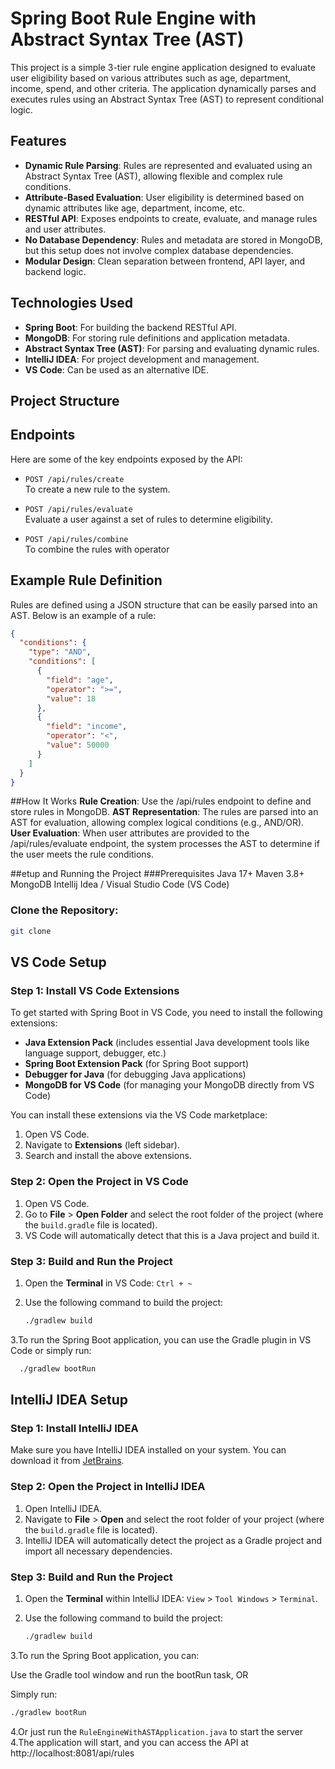 # Spring Boot Rule Engine with Abstract Syntax Tree (AST)

This project is a simple 3-tier rule engine application designed to evaluate user eligibility based on various attributes such as age, department, income, spend, and other criteria. The application dynamically parses and executes rules using an Abstract Syntax Tree (AST) to represent conditional logic.

## Features

- **Dynamic Rule Parsing**: Rules are represented and evaluated using an Abstract Syntax Tree (AST), allowing flexible and complex rule conditions.
- **Attribute-Based Evaluation**: User eligibility is determined based on dynamic attributes like age, department, income, etc.
- **RESTful API**: Exposes endpoints to create, evaluate, and manage rules and user attributes.
- **No Database Dependency**: Rules and metadata are stored in MongoDB, but this setup does not involve complex database dependencies.
- **Modular Design**: Clean separation between frontend, API layer, and backend logic.

## Technologies Used

- **Spring Boot**: For building the backend RESTful API.
- **MongoDB**: For storing rule definitions and application metadata.
- **Abstract Syntax Tree (AST)**: For parsing and evaluating dynamic rules.
- **IntelliJ IDEA**: For project development and management.
- **VS Code**: Can be used as an alternative IDE.

## Project Structure


## Endpoints

Here are some of the key endpoints exposed by the API:

- `POST /api/rules/create`  
  To create a new rule to the system.

- `POST /api/rules/evaluate`  
  Evaluate a user against a set of rules to determine eligibility.

- `POST /api/rules/combine`  
   To combine the rules with operator

## Example Rule Definition

Rules are defined using a JSON structure that can be easily parsed into an AST. Below is an example of a rule:

```json
{
  "conditions": {
    "type": "AND",
    "conditions": [
      {
        "field": "age",
        "operator": ">=",
        "value": 18
      },
      {
        "field": "income",
        "operator": "<",
        "value": 50000
      }
    ]
  }
}
```
##How It Works
**Rule Creation**: Use the /api/rules endpoint to define and store rules in MongoDB.
**AST Representation**: The rules are parsed into an AST for evaluation, allowing complex logical conditions (e.g., AND/OR).
**User Evaluation**: When user attributes are provided to the /api/rules/evaluate endpoint, the system processes the AST to determine if the user meets the rule conditions.

##etup and Running the Project
###Prerequisites
Java 17+
Maven 3.8+
MongoDB
Intellij Idea / Visual Studio Code (VS Code)

### Clone the Repository:

```bash
git clone 
```
## VS Code Setup

### Step 1: Install VS Code Extensions

To get started with Spring Boot in VS Code, you need to install the following extensions:

- **Java Extension Pack** (includes essential Java development tools like language support, debugger, etc.)
- **Spring Boot Extension Pack** (for Spring Boot support)
- **Debugger for Java** (for debugging Java applications)
- **MongoDB for VS Code** (for managing your MongoDB directly from VS Code)

You can install these extensions via the VS Code marketplace:

1. Open VS Code.
2. Navigate to **Extensions** (left sidebar).
3. Search and install the above extensions.

### Step 2: Open the Project in VS Code

1. Open VS Code.
2. Go to **File** > **Open Folder** and select the root folder of the project (where the `build.gradle` file is located).
3. VS Code will automatically detect that this is a Java project and build it.

### Step 3: Build and Run the Project

1. Open the **Terminal** in VS Code: `Ctrl + ~`
2. Use the following command to build the project:

   ```bash
   ./gradlew build
   ```
3.To run the Spring Boot application, you can use the Gradle plugin in VS Code or simply run:
  ```bash
    ./gradlew bootRun
  ```
## IntelliJ IDEA Setup

### Step 1: Install IntelliJ IDEA

Make sure you have IntelliJ IDEA installed on your system. You can download it from [JetBrains](https://www.jetbrains.com/idea/download/).

### Step 2: Open the Project in IntelliJ IDEA

1. Open IntelliJ IDEA.
2. Navigate to **File** > **Open** and select the root folder of your project (where the `build.gradle` file is located).
3. IntelliJ IDEA will automatically detect the project as a Gradle project and import all necessary dependencies.

### Step 3: Build and Run the Project

1. Open the **Terminal** within IntelliJ IDEA: `View` > `Tool Windows` > `Terminal`.
2. Use the following command to build the project:

   ```bash
   ./gradlew build
   ```
3.To run the Spring Boot application, you can:

Use the Gradle tool window and run the bootRun task, OR

Simply run:
  ```bash
  ./gradlew bootRun
  ```
4.Or just run the `RuleEngineWithASTApplication.java` to start the server
4.The application will start, and you can access the API at http://localhost:8081/api/rules



